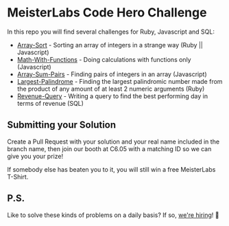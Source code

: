 # MeisterLabs Code Hero Challenge

In this repo you will find several challenges for Ruby, Javascript and SQL:

- [Array-Sort](./array-sort) - Sorting an array of integers in a strange way (Ruby || Javascript)
- [Math-With-Functions](./javascript/math-with-functions) - Doing calculations with functions only (Javascript)
- [Array-Sum-Pairs](./javascript/array-sum-pairs) - Finding pairs of integers in an array (Javascript)
- [Largest-Palindrome](./ruby/largest-palindrome) - Finding the largest palindromic number made from the product of any amount of at least 2 numeric arguments (Ruby)
- [Revenue-Query](./sql/revenue-query) - Writing a query to find the best performing day in terms of revenue (SQL)

## Submitting your Solution

Create a Pull Request with your solution and your real name included in the branch name, then join our booth at C6.05 with a matching ID so we can give you your prize!

If somebody else has beaten you to it, you will still win a free MeisterLabs T-Shirt.

## P.S.

Like to solve these kinds of problems on a daily basis? If so, [we're hiring](https://www.mindmeister.com/jobs)! :rocket:
